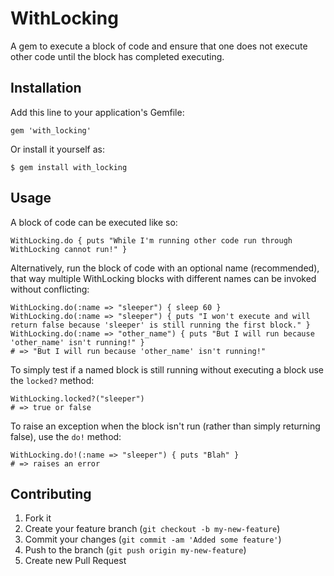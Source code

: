# WithLocking

A gem to execute a block of code and ensure that one does not execute other code until the block has completed executing. 

## Installation

Add this line to your application's Gemfile:

    gem 'with_locking'

Or install it yourself as:

    $ gem install with_locking

## Usage

A block of code can be executed like so:

    WithLocking.do { puts "While I'm running other code run through WithLocking cannot run!" }

Alternatively, run the block of code with an optional name (recommended), that way multiple WithLocking blocks with different names can be invoked without conflicting:

    WithLocking.do(:name => "sleeper") { sleep 60 }
    WithLocking.do(:name => "sleeper") { puts "I won't execute and will return false because 'sleeper' is still running the first block." }
    WithLocking.do(:name => "other_name") { puts "But I will run because 'other_name' isn't running!" }
    # => "But I will run because 'other_name' isn't running!"

To simply test if a named block is still running without executing a block use the `locked?` method:

    WithLocking.locked?("sleeper")
    # => true or false

To raise an exception when the block isn't run (rather than simply returning false), use the `do!` method:

    WithLocking.do!(:name => "sleeper") { puts "Blah" }
    # => raises an error

## Contributing

1. Fork it
2. Create your feature branch (`git checkout -b my-new-feature`)
3. Commit your changes (`git commit -am 'Added some feature'`)
4. Push to the branch (`git push origin my-new-feature`)
5. Create new Pull Request